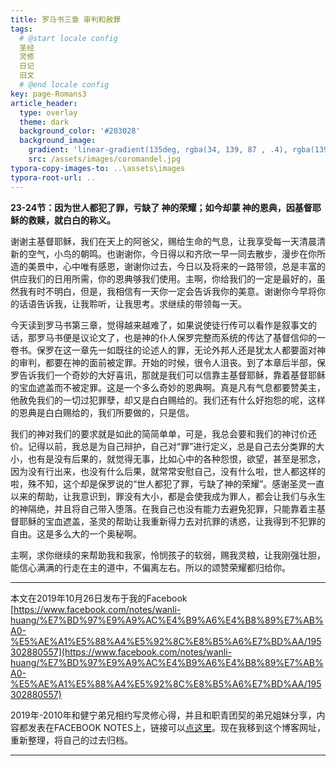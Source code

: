 ```yaml
---
title: 罗马书三章 审判和赦罪
tags: 
  # @start locale config
  圣经
  灵修
  日记
  旧文
  # @end locale config
key: page-Romans3
article_header:
  type: overlay
  theme: dark
  background_color: '#203028'
  background_image:
    gradient: 'linear-gradient(135deg, rgba(34, 139, 87 , .4), rgba(139, 34, 139, .4))'
    src: /assets/images/coromandel.jpg
typora-copy-images-to: ..\assets\images
typora-root-url: ..
---
```


**23-24节：因为世人都犯了罪，亏缺了 神的荣耀；如今却蒙 神的恩典，因基督耶稣的救赎，就白白的称义。**

<!--more-->

谢谢主基督耶稣，我们在天上的阿爸父，赐给生命的气息，让我享受每一天清晨清新的空气，小鸟的朝鸣。也谢谢你，今日得以和齐欣一早一同去散步，漫步在你所造的美景中，心中唯有感恩，谢谢你过去，今日以及将来的一路带领，总是丰富的供应我们的日用所需，你的恩典够我们使用。主啊，你给我们的一定是最好的，虽然我有时不明白，但是，我相信有一天你一定会告诉我你的美意。谢谢你今早将你的话语告诉我，让我聆听，让我思考。求继续的带领每一天。

今天读到罗马书第三章，觉得越来越难了，如果说使徒行传可以看作是叙事文的话，那罗马书便是议论文了，也是神的仆人保罗完整而系统的传达了基督信仰的一卷书。保罗在这一章先一如既往的论述人的罪，无论外邦人还是犹太人都要面对神的审判，都要在神的面前被定罪。开始的时候，很令人沮丧。到了本章后半部，保罗告诉我们一个奇妙的大好喜讯，那就是我们可以信靠主基督耶稣，靠着基督耶稣的宝血遮盖而不被定罪。这是一个多么奇妙的恩典啊。真是凡有气息都要赞美主，他赦免我们的一切过犯罪孽，却又是白白赐给的。我们还有什么好抱怨的呢，这样的恩典是白白赐给的，我们所要做的，只是信。

我们的神对我们的要求就是如此的简简单单，可是，我总会要和我们的神讨价还价。记得以前，我总是为自己辩护，自己对“罪”进行定义，总是自己去分类罪的大小，也有是没有后果的，就觉得无事，比如心中的各种怨恨，欲望，甚至是邪念，因为没有行出来，也没有什么后果，就常常安慰自己，没有什么啦，世人都这样的啦，殊不知，这个却是保罗说的“世人都犯了罪，亏缺了神的荣耀”。感谢圣灵一直以来的帮助，让我意识到，罪没有大小，都是会使我成为罪人，都会让我们与永生的神隔绝，并且将自己带入堕落。在我自己也没有能力去避免犯罪，只能靠着主基督耶稣的宝血遮盖，圣灵的帮助让我重新得力去对抗罪的诱惑，让我得到不犯罪的自由。这是多么大的一个奥秘啊。

主啊，求你继续的来帮助我和我家，怜悯孩子的软弱，赐我灵粮，让我刚强壮胆，能信心满满的行走在主的道中，不偏离左右。所以的颂赞荣耀都归给你。

---

本文在2019年10月26日发布于我的Facebook [https://www.facebook.com/notes/wanli-huang/%E7%BD%97%E9%A9%AC%E4%B9%A6%E4%B8%89%E7%AB%A0-%E5%AE%A1%E5%88%A4%E5%92%8C%E8%B5%A6%E7%BD%AA/195302880557](https://www.facebook.com/notes/wanli-huang/%E7%BD%97%E9%A9%AC%E4%B9%A6%E4%B8%89%E7%AB%A0-%E5%AE%A1%E5%88%A4%E5%92%8C%E8%B5%A6%E7%BD%AA/195302880557)

2019年-2010年和健宁弟兄相约写灵修心得，并且和职青团契的弟兄姐妹分享，内容都发表在FACEBOOK NOTES上，链接可以[点这里](https://www.facebook.com/wanli.huang/notes)。现在我移到这个博客网址，重新整理，将自己的过去归档。

---





